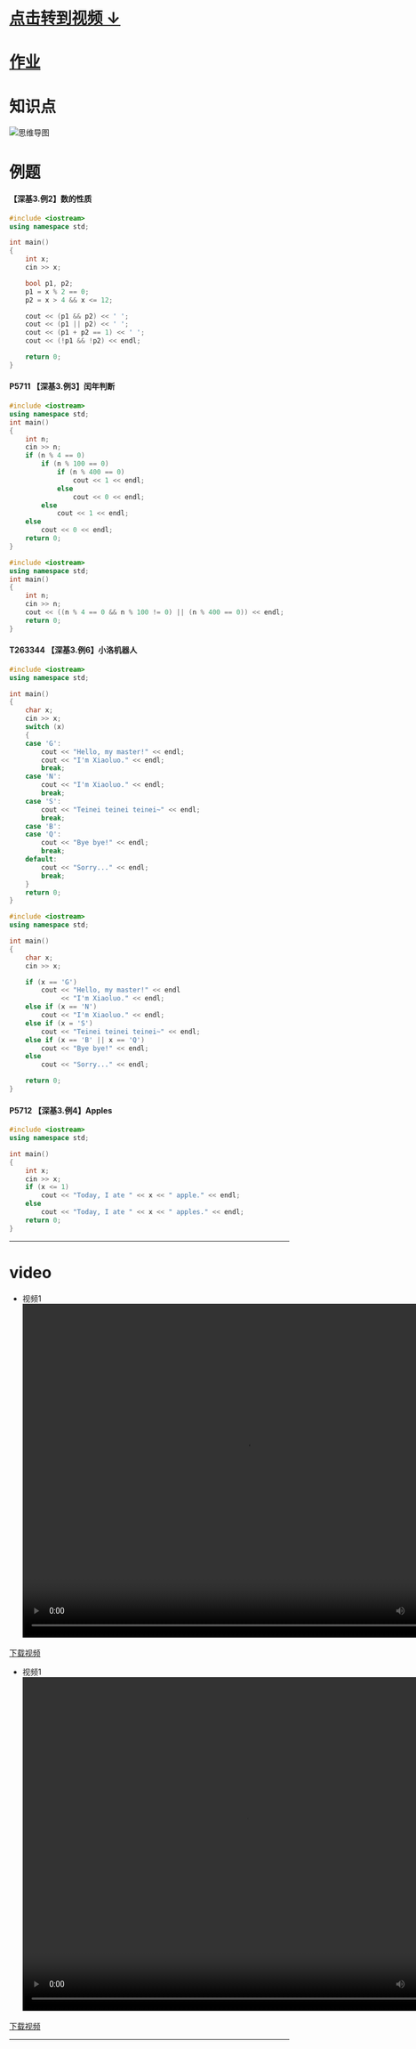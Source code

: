# [点击转到视频 ↓ ](#video)

# [作业](https://www.luogu.com.cn/training/207785#problems)


#  知识点
![思维导图](https://c44bdf47ba484aa98328d13683451955.apig.cn-east-3.huaweicloudapis.com/USACO/usaco2023/2.syntax_if/if.png)

# 例题

#### 【深基3.例2】数的性质
``` cpp
#include <iostream>
using namespace std;

int main()
{
    int x;
    cin >> x;

    bool p1, p2;
    p1 = x % 2 == 0;
    p2 = x > 4 && x <= 12;

    cout << (p1 && p2) << ' ';
    cout << (p1 || p2) << ' ';
    cout << (p1 + p2 == 1) << ' ';
    cout << (!p1 && !p2) << endl;

    return 0;
}
```

#### P5711 【深基3.例3】闰年判断

``` c++
#include <iostream>
using namespace std;
int main()
{
    int n;
    cin >> n;
    if (n % 4 == 0)
        if (n % 100 == 0)
            if (n % 400 == 0)
                cout << 1 << endl;
            else
                cout << 0 << endl;
        else
            cout << 1 << endl;
    else
        cout << 0 << endl;
    return 0;
}
```


``` c++
#include <iostream>
using namespace std;
int main()
{
    int n;
    cin >> n;
    cout << ((n % 4 == 0 && n % 100 != 0) || (n % 400 == 0)) << endl;
    return 0;
}
```

#### T263344 【深基3.例6】小洛机器人

```c++
#include <iostream>
using namespace std;

int main()
{
    char x;
    cin >> x;
    switch (x)
    {
    case 'G':
        cout << "Hello, my master!" << endl;
        cout << "I'm Xiaoluo." << endl;
        break;
    case 'N':
        cout << "I'm Xiaoluo." << endl;
        break;
    case 'S':
        cout << "Teinei teinei teinei~" << endl;
        break;
    case 'B':
    case 'Q':
        cout << "Bye bye!" << endl;
        break;
    default:
        cout << "Sorry..." << endl;
        break;
    }
    return 0;
}
```
``` c++
#include <iostream>
using namespace std;

int main()
{
    char x;
    cin >> x;

    if (x == 'G')
        cout << "Hello, my master!" << endl
             << "I'm Xiaoluo." << endl;
    else if (x == 'N')
        cout << "I'm Xiaoluo." << endl;
    else if (x = 'S')
        cout << "Teinei teinei teinei~" << endl;
    else if (x == 'B' || x == 'Q')
        cout << "Bye bye!" << endl;
    else
        cout << "Sorry..." << endl;

    return 0;
}
```

#### P5712 【深基3.例4】Apples
``` c++
#include <iostream>
using namespace std;

int main()
{
    int x;
    cin >> x;
    if (x <= 1)
        cout << "Today, I ate " << x << " apple." << endl;
    else
        cout << "Today, I ate " << x << " apples." << endl;
    return 0;
}
```

---

# video

- 视频1
<video src="https://c44bdf47ba484aa98328d13683451955.apig.cn-east-3.huaweicloudapis.com/Vidies/%E7%AC%AC2%E8%AF%BE_1.mp4" width="800px" height="600px" controls="controls"></video>

[下载视频](https://c44bdf47ba484aa98328d13683451955.apig.cn-east-3.huaweicloudapis.com/Vidies/%E7%AC%AC2%E8%AF%BE_1.mp4)

- 视频1
<video src="https://c44bdf47ba484aa98328d13683451955.apig.cn-east-3.huaweicloudapis.com/Vidies/%E7%AC%AC2%E8%AF%BE_2.mp4" width="800px" height="600px" controls="controls"></video>

[下载视频](https://c44bdf47ba484aa98328d13683451955.apig.cn-east-3.huaweicloudapis.com/Vidies/%E7%AC%AC2%E8%AF%BE_2.mp4)

---
